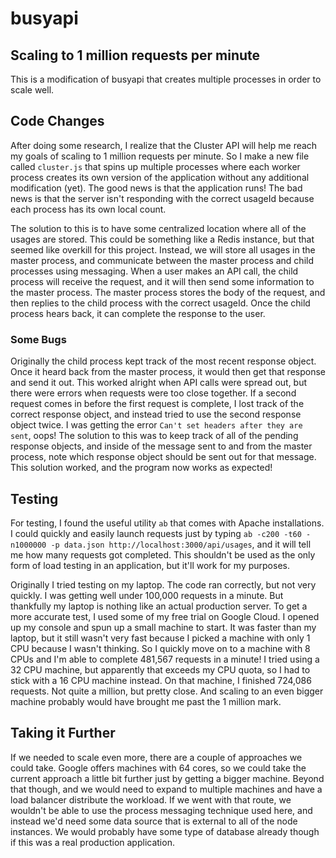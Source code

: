 # busyapi
## Scaling to 1 million requests per minute

This is a modification of busyapi that creates multiple processes in order to scale well.

## Code Changes

After doing some research, I realize that the Cluster API will help me reach my goals of scaling to 1 million requests per minute.  So I make a new file called `cluster.js` that spins up multiple processes where each worker process creates its own version of the application without any additional modification (yet).  The good news is that the application runs!  The bad news is that the server isn't responding with the correct usageId because each process has its own local count.

The solution to this is to have some centralized location where all of the usages are stored.  This could be something like a Redis instance, but that seemed like overkill for this project.  Instead, we will store all usages in the master process, and communicate between the master process and child processes using messaging.  When a user makes an API call, the child process will receive the request, and it will then send some information to the master process.  The master process stores the body of the request, and then replies to the child process with the correct usageId.  Once the child process hears back, it can complete the response to the user.

### Some Bugs

Originally the child process kept track of the most recent response object.  Once it heard back from the master process, it would then get that response and send it out.  This worked alright when API calls were spread out, but there were errors when requests were too close together.  If a second request comes in before the first request is complete, I lost track of the correct response object, and instead tried to use the second response object twice.  I was getting the error `Can't set headers after they are sent`, oops!  The solution to this was to keep track of all of the pending response objects, and inside of the message sent to and from the master process, note which response object should be sent out for that message. This solution worked, and the program now works as expected!

## Testing

For testing, I found the useful utility `ab` that comes with Apache installations.  I could quickly and easily launch requests just by typing `ab -c200 -t60 -n1000000 -p data.json http://localhost:3000/api/usages`, and it will tell me how many requests got completed.  This shouldn't be used as the only form of load testing in an application, but it'll work for my purposes.

Originally I tried testing on my laptop.  The code ran correctly, but not very quickly.  I was getting well under 100,000 requests in a minute.  But thankfully my laptop is nothing like an actual production server.  To get a more accurate test, I used some of my free trial on Google Cloud.  I opened up my console and spun up a small machine to start.  It was faster than my laptop, but it still wasn't very fast because I picked a machine with only 1 CPU because I wasn't thinking.  So I quickly move on to a machine with 8 CPUs and I'm able to complete 481,567 requests in a minute!  I tried using a 32 CPU machine, but apparently that exceeds my CPU quota, so I had to stick with a 16 CPU machine instead.  On that machine, I finished 724,086 requests.  Not quite a million, but pretty close.  And scaling to an even bigger machine probably would have brought me past the 1 million mark.

## Taking it Further

If we needed to scale even more, there are a couple of approaches we could take.  Google offers machines with 64 cores, so we could take the current approach a little bit further just by getting a bigger machine.  Beyond that though, and we would need to expand to multiple machines and have a load balancer distribute the workload.  If we went with that route, we wouldn't be able to use the process messaging technique used here, and instead we'd need some data source that is external to all of the node instances.  We would probably have some type of database already though if this was a real production application.
